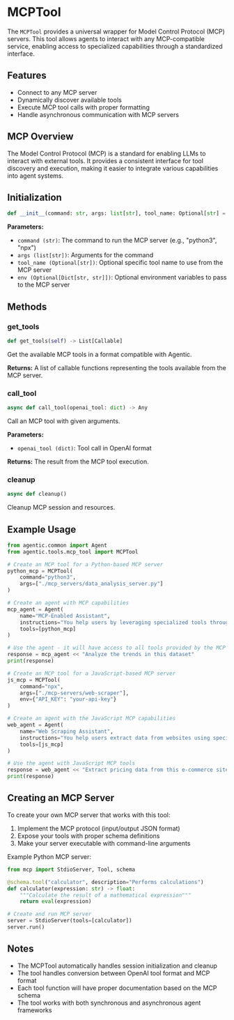 # MCPTool

The `MCPTool` provides a universal wrapper for Model Control Protocol (MCP) servers. This tool allows agents to interact with any MCP-compatible service, enabling access to specialized capabilities through a standardized interface.

## Features

- Connect to any MCP server
- Dynamically discover available tools
- Execute MCP tool calls with proper formatting
- Handle asynchronous communication with MCP servers

## MCP Overview

The Model Control Protocol (MCP) is a standard for enabling LLMs to interact with external tools. It provides a consistent interface for tool discovery and execution, making it easier to integrate various capabilities into agent systems.

## Initialization

```python
def __init__(command: str, args: list[str], tool_name: Optional[str] = None, env: Optional[Dict[str, str]] = None)
```

**Parameters:**

- `command (str)`: The command to run the MCP server (e.g., "python3", "npx")
- `args (list[str])`: Arguments for the command
- `tool_name (Optional[str])`: Optional specific tool name to use from the MCP server
- `env (Optional[Dict[str, str]])`: Optional environment variables to pass to the MCP server

## Methods

### get_tools

```python
def get_tools(self) -> List[Callable]
```

Get the available MCP tools in a format compatible with Agentic.

**Returns:**
A list of callable functions representing the tools available from the MCP server.

### call_tool

```python
async def call_tool(openai_tool: dict) -> Any
```

Call an MCP tool with given arguments.

**Parameters:**

- `openai_tool (dict)`: Tool call in OpenAI format

**Returns:**
The result from the MCP tool execution.

### cleanup

```python
async def cleanup()
```

Cleanup MCP session and resources.

## Example Usage

```python
from agentic.common import Agent
from agentic.tools.mcp_tool import MCPTool

# Create an MCP tool for a Python-based MCP server
python_mcp = MCPTool(
    command="python3",
    args=["./mcp_servers/data_analysis_server.py"]
)

# Create an agent with MCP capabilities
mcp_agent = Agent(
    name="MCP-Enabled Assistant",
    instructions="You help users by leveraging specialized tools through MCP.",
    tools=[python_mcp]
)

# Use the agent - it will have access to all tools provided by the MCP server
response = mcp_agent << "Analyze the trends in this dataset"
print(response)

# Create an MCP tool for a JavaScript-based MCP server
js_mcp = MCPTool(
    command="npx",
    args=["./mcp-servers/web-scraper"],
    env={"API_KEY": "your-api-key"}
)

# Create an agent with the JavaScript MCP capabilities
web_agent = Agent(
    name="Web Scraping Assistant",
    instructions="You help users extract data from websites using specialized tools.",
    tools=[js_mcp]
)

# Use the agent with JavaScript MCP tools
response = web_agent << "Extract pricing data from this e-commerce site"
print(response)
```

## Creating an MCP Server

To create your own MCP server that works with this tool:

1. Implement the MCP protocol (input/output JSON format)
2. Expose your tools with proper schema definitions
3. Make your server executable with command-line arguments

Example Python MCP server:

```python
from mcp import StdioServer, Tool, schema

@schema.tool("calculator", description="Performs calculations")
def calculator(expression: str) -> float:
    """Calculate the result of a mathematical expression"""
    return eval(expression)

# Create and run MCP server
server = StdioServer(tools=[calculator])
server.run()
```

## Notes

- The MCPTool automatically handles session initialization and cleanup
- The tool handles conversion between OpenAI tool format and MCP format
- Each tool function will have proper documentation based on the MCP schema
- The tool works with both synchronous and asynchronous agent frameworks
